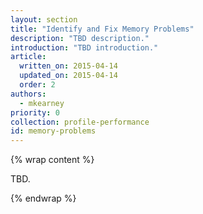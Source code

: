 ```yaml
---
layout: section
title: "Identify and Fix Memory Problems"
description: "TBD description."
introduction: "TBD introduction."
article:
  written_on: 2015-04-14
  updated_on: 2015-04-14
  order: 2
authors:
  - mkearney
priority: 0
collection: profile-performance
id: memory-problems
---
```


{% wrap content %}

TBD.

{% endwrap %}